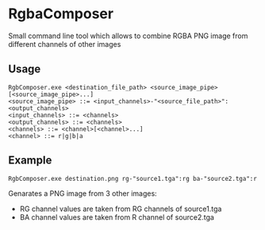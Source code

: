 # RgbaComposer
Small command line tool which allows to combine RGBA PNG image from different channels of other images

## Usage

```
RgbComposer.exe <destination_file_path> <source_image_pipe>[<source_image_pipe>...]
<source_image_pipe> ::= <input_channels>-"<source_file_path>":<output_channels>
<input_channels> ::= <channels>
<output_channels> ::= <channels>
<channels> ::= <channel>[<channel>...]
<channel> ::= r|g|b|a
```

## Example

```
RgbComposer.exe destination.png rg-"source1.tga":rg ba-"source2.tga":r
```

Genarates a PNG image from 3 other images:

- RG channel values are taken from RG channels of source1.tga
- BA channel values are taken from R channel of source2.tga
